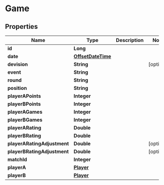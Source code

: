 
# Game

## Properties
Name | Type | Description | Notes
------------ | ------------- | ------------- | -------------
**id** | **Long** |  | 
**date** | [**OffsetDateTime**](OffsetDateTime.md) |  | 
**devision** | **String** |  |  [optional]
**event** | **String** |  | 
**round** | **String** |  | 
**position** | **String** |  | 
**playerAPoints** | **Integer** |  | 
**playerBPoints** | **Integer** |  | 
**playerAGames** | **Integer** |  | 
**playerBGames** | **Integer** |  | 
**playerARating** | **Double** |  | 
**playerBRating** | **Double** |  | 
**playerARatingAdjustment** | **Double** |  |  [optional]
**playerBRatingAdjustment** | **Double** |  |  [optional]
**matchId** | **Integer** |  | 
**playerA** | [**Player**](Player.md) |  | 
**playerB** | [**Player**](Player.md) |  | 



